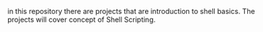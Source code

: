 in this repository there are projects that are introduction to shell basics.
The projects will cover concept of Shell Scripting. 

